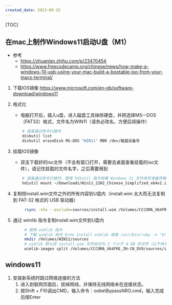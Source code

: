 ```yaml
---
created_date: 2023-09-25
---
```


[TOC]

## 在mac上制作Windows11启动U盘（M1）

- 参考
  - https://zhuanlan.zhihu.com/p/23470454
  - https://www.freecodecamp.org/chinese/news/how-make-a-windows-10-usb-using-your-mac-build-a-bootable-iso-from-your-macs-terminal/

1. 下载IOS镜像 https://www.microsoft.com/en-gb/software-download/windows11

2. 格式化

   - 电脑打开后，插入u盘，进入磁盘工具抹除硬盘，并把选择MS—DOS（FAT32）格式，文件名为WIN11（请务必改名，方便后续操作）

   ```sh
       # 或者通过命令行操作
       diskutil list
       diskutil eraseDisk MS-DOS "WIN11" MBR /dev/磁盘设备号
   ```

3. 挂载IOS镜像

   - 双击下载好的iso文件（不会有窗口打开，需要去桌面查看挂载的iso文件），请记住挂载的文件名字，之后需要用到

   ```sh
       # 或者通过命令行操作，使用 hdiutil 指令挂载 Windows 11 文件夹并准备传输
       hdiutil mount ~/Downloads/Win11_22H2_Chinese_Simplified_x64v2.iso
   ```

4. 复制除install.wim文件之外的所有内容到U盘内（install.wim 太大而无法复制到 FAT-32 格式的 USB 驱动器）

   ```sh
        rsync -vha --exclude=sources/install.wim /Volumes/CCCOMA_X64FRE_ZH-CN_DV9/* /Volumes/WIN11
   ```

5. 通过 wimlib 指令复制install.wim文件到U盘内

   ```sh
        # 使用 wimlib 指令
        # 下载 wimlib 指令 brew install wimlib 或者 /usr/bin/ruby -e "$(curl -fsSL https://raw.githubusercontent.com/Homebrew/install/master/install)"
        mkdir /Volumes/WIN11/sources
        # wimlib 默认将 install.wim 文件拆分为 2 个小于 4 GB 的文件（以下命令中使用 3.8 GB），然后将它们复制到USB内：
        wimlib-imagex split /Volumes/CCCOMA_X64FRE_ZH-CN_DV9/sources/install.wim /Volumes/WIN11/sources/install.swm 3800

   ```

## windows11

1. 安装新系统时跳过网络连接的方法
   1. 进入到联网页面后，拔掉网线，并保持无线网络未在连接状态。
   2. 按Shift + F10调出CMD，输入命令：oobe\\BypassNRO.cmd，输入完成后按Enter
